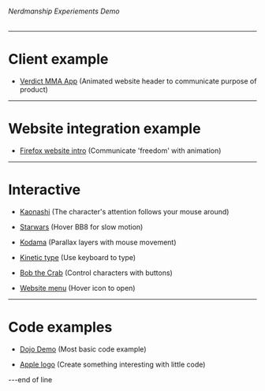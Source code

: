 ###### Nerdmanship Experiements Demo

---

# Client example

+ [Verdict MMA App](https://nerdmanship.github.io/_verdict-module/dist/)
(Animated website header to communicate purpose of product)

---

# Website integration example

+ [Firefox website intro](http://s.codepen.io/nerdmanship/debug/rrrajP)
(Communicate 'freedom' with animation)

---

# Interactive

+ [Kaonashi](http://codepen.io/nerdmanship/full/RpoYOL/)
(The character's attention follows your mouse around)

+ [Starwars](https://nerdmanship.github.io/bb8/dist/)
(Hover BB8 for slow motion)

+ [Kodama](https://nerdmanship.github.io/kodamaProject/dist/)
(Parallax layers with mouse movement)

+ [Kinetic type](http://s.codepen.io/nerdmanship/debug/WGzGVy)
(Use keyboard to type)

+ [Bob the Crab](http://s.codepen.io/nerdmanship/debug/YqdgvG)
(Control characters with buttons)

+ [Website menu](http://s.codepen.io/nerdmanship/debug/YNEggb)
(Hover icon to open)

---

# Code examples

+ [Dojo Demo](http://codepen.io/nerdmanship/pen/19badb721dffaf9f23fbeda94b51bbf5)
(Most basic code example)

+ [Apple logo](http://codepen.io/nerdmanship/pen/0b7b885593b753fcdb2e7ffaec9bfe0a/)
(Create something interesting with little code)


---end of line